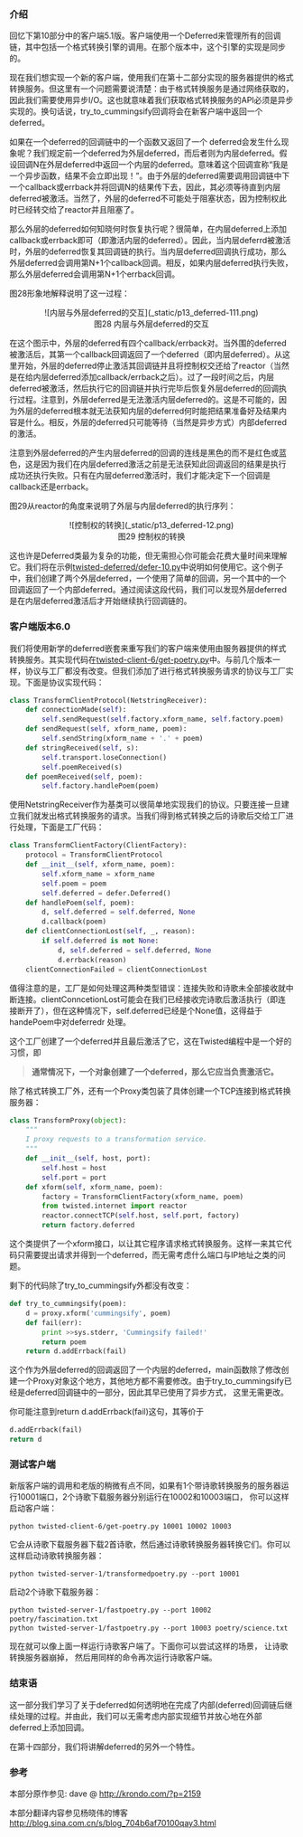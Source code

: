 ### 介绍

回忆下第10部分中的客户端5.1版。客户端使用一个Deferred来管理所有的回调链，其中包括一个格式转换引擎的调用。在那个版本中，这个引擎的实现是同步的。

现在我们想实现一个新的客户端，使用我们在第十二部分实现的服务器提供的格式转换服务。但这里有一个问题需要说清楚：由于格式转换服务是通过网络获取的，因此我们需要使用异步I/O。这也就意味着我们获取格式转换服务的API必须是异步实现的。换句话说，try_to_cummingsify回调将会在新客户端中返回一个 deferred。

如果在一个deferred的回调链中的一个函数又返回了一个 deferred会发生什么现象呢？我们规定前一个deferred为外层deferred，而后者则为内层deferred。假设回调N在外层deferred中返回一个内层的deferred。意味着这个回调宣称“我是一个异步函数，结果不会立即出现！”。由于外层的deferred需要调用回调链中下一个callback或errback并将回调N的结果传下去，因此，其必须等待直到内层deferred被激活。当然了，外层的deferred不可能处于阻塞状态，因为控制权此时已经转交给了reactor并且阻塞了。

那么外层的deferred如何知晓何时恢复执行呢？很简单，在内层deferred上添加callback或errback即可（即激活内层的deferred）。因此，当内层deferrd被激活时，外层的deferred恢复其回调链的执行。当内层deferred回调执行成功，那么外层deferred会调用第N+1个callback回调。相反，如果内层deferred执行失败，那么外层deferred会调用第N+1个errback回调。

图28形象地解释说明了这一过程：

<center>![内层与外层deferred的交互](_static/p13_deferred-111.png)</center>
<center>图28 内层与外层deferred的交互</center>

在这个图示中，外层的deferred有四个callback/errback对。当外围的deferred被激活后，其第一个callback回调返回了一个deferred（即内层deferred）。从这里开始，外层的deferred停止激活其回调链并且将控制权交还给了reactor（当然是在给内层deferred添加callback/errback之后）。过了一段时间之后，内层deferred被激活，然后执行它的回调链并执行完毕后恢复外层deferred的回调执行过程。注意到，外层deferred是无法激活内层deferred的。这是不可能的，因为外层的deferred根本就无法获知内层的deferred何时能把结果准备好及结果内容是什么。相反，外层的deferred只可能等待（当然是异步方式）内部deferred的激活。

注意到外层deferred的产生内层deferred的回调的连线是黑色的而不是红色或蓝色，这是因为我们在内层deferred激活之前是无法获知此回调返回的结果是执行成功还执行失败。只有在内层deferred激活时，我们才能决定下一个回调是callback还是errback。

图29从reactor的角度来说明了外层与内层deferred的执行序列：

<center>![控制权的转换](_static/p13_deferred-12.png)</center>
<center>图29 控制权的转换</center>
 
这也许是Deferred类最为复杂的功能，但无需担心你可能会花费大量时间来理解它。我们将在示例[twisted-deferred/defer-10.py](http://github.com/jdavisp3/twisted-intro/blob/master/twisted-deferred/defer-10.py)中说明如何使用它。这个例子中，我们创建了两个外层deferred，一个使用了简单的回调，另一个其中的一个回调返回了一个内部deferred。通过阅读这段代码，我们可以发现外层deferred是在内层deferred激活后才开始继续执行回调链的。

### 客户端版本6.0

我们将使用新学的deferred嵌套来重写我们的客户端来使用由服务器提供的样式转换服务。其实现代码在[twisted-client-6/get-poetry.py](http://github.com/jdavisp3/twisted-intro/blob/master/twisted-client-6/get-poetry.py)中。与前几个版本一样，协议与工厂都没有改变。但我们添加了进行格式转换服务请求的协议与工厂实现。下面是协议实现代码：
```python
class TransformClientProtocol(NetstringReceiver):
    def connectionMade(self):
        self.sendRequest(self.factory.xform_name, self.factory.poem)
    def sendRequest(self, xform_name, poem):
        self.sendString(xform_name + '.' + poem)
    def stringReceived(self, s):
        self.transport.loseConnection()
        self.poemReceived(s)
    def poemReceived(self, poem):
        self.factory.handlePoem(poem)
```
使用NetstringReceiver作为基类可以很简单地实现我们的协议。只要连接一旦建立我们就发出格式转换服务的请求。当我们得到格式转换之后的诗歌后交给工厂进行处理，下面是工厂代码：
```python
class TransformClientFactory(ClientFactory):
    protocol = TransformClientProtocol
    def __init__(self, xform_name, poem):
        self.xform_name = xform_name
        self.poem = poem
        self.deferred = defer.Deferred()
    def handlePoem(self, poem):
        d, self.deferred = self.deferred, None
        d.callback(poem)
    def clientConnectionLost(self, _, reason):
        if self.deferred is not None:
            d, self.deferred = self.deferred, None
            d.errback(reason)
    clientConnectionFailed = clientConnectionLost
```
值得注意的是，工厂是如何处理这两种类型错误：连接失败和诗歌未全部接收就中断连接。clientConncetionLost可能会在我们已经接收完诗歌后激活执行（即连接断开了），但在这种情况下，self.deferred已经是个None值，这得益于handePoem中对deferredr 处理。

这个工厂创建了一个deferred并且最后激活了它，这在Twisted编程中是一个好的习惯，即

> **通常情况下，一个对象创建了一个deferred，那么它应当负责激活它。**

除了格式转换工厂外，还有一个Proxy类包装了具体创建一个TCP连接到格式转换服务器：
```python
class TransformProxy(object):
    """
    I proxy requests to a transformation service.
    """
    def __init__(self, host, port):
        self.host = host
        self.port = port
    def xform(self, xform_name, poem):
        factory = TransformClientFactory(xform_name, poem)
        from twisted.internet import reactor
        reactor.connectTCP(self.host, self.port, factory)
        return factory.deferred
```
这个类提供了一个xform接口，以让其它程序请求格式转换服务。这样一来其它代码只需要提出请求并得到一个deferred，而无需考虑什么端口与IP地址之类的问题。

剩下的代码除了try_to_cummingsify外都没有改变：
```python
def try_to_cummingsify(poem):
    d = proxy.xform('cummingsify', poem)
    def fail(err):
        print >>sys.stderr, 'Cummingsify failed!'
        return poem
    return d.addErrback(fail)
```
这个作为外层deferred的回调返回了一个内层的deferred，main函数除了修改创建一个Proxy对象这个地方，其他地方都不需要修改。由于try_to_cummingsify已经是deferred回调链中的一部分，因此其早已使用了异步方式， 这里无需更改。

你可能注意到return d.addErrback(fail)这句，其等价于
```python
d.addErrback(fail)
return d
```

### 测试客户端

新版客户端的调用和老版的稍微有点不同，如果有1个带诗歌转换服务的服务器运行10001端口，2个诗歌下载服务器分别运行在10002和10003端口， 你可以这样启动客户端：
```
python twisted-client-6/get-poetry.py 10001 10002 10003
```
它会从诗歌下载服务器下载2首诗歌，然后通过诗歌转换服务器转换它们。你可以这样启动诗歌转换服务器：
```
python twisted-server-1/transformedpoetry.py --port 10001
```
启动2个诗歌下载服务器：
```
python twisted-server-1/fastpoetry.py --port 10002 poetry/fascination.txt
python twisted-server-1/fastpoetry.py --port 10003 poetry/science.txt
```
现在就可以像上面一样运行诗歌客户端了。下面你可以尝试这样的场景， 让诗歌转换服务器崩掉， 然后用同样的命令再次运行诗歌客户端。

### 结束语

这一部分我们学习了关于deferred如何透明地在完成了内部(deferred)回调链后继续处理的过程。并由此，我们可以无需考虑内部实现细节并放心地在外部deferred上添加回调。

在第十四部分，我们将讲解deferred的另外一个特性。

### 参考

本部分原作参见: dave @ <http://krondo.com/?p=2159>

本部分翻译内容参见杨晓伟的博客 <http://blog.sina.com.cn/s/blog_704b6af70100qay3.html>
